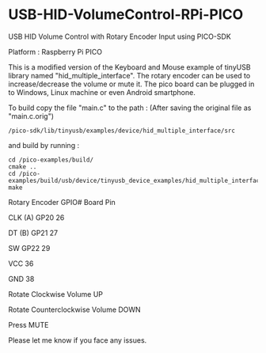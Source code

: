 # USB-HID-VolumeControl-RPi-PICO
USB HID Volume Control with Rotary Encoder Input using PICO-SDK

Platform : Raspberry Pi PICO

This is a modified version of the Keyboard and Mouse example of tinyUSB library named "hid_multiple_interface".
The rotary encoder can be used to increase/decrease the volume or mute it.
The pico board can be plugged in to Windows, Linux machine or even Android smartphone.

To build copy the file "main.c" to the path :
(After saving the original file as "main.c.orig")
	
	/pico-sdk/lib/tinyusb/examples/device/hid_multiple_interface/src

and build by running :

	cd /pico-examples/build/ 
	cmake .. 
	cd /pico-examples/build/usb/device/tinyusb_device_examples/hid_multiple_interface
	make


Rotary Encoder  GPIO#   Board Pin

CLK (A)         GP20     26

DT (B)          GP21     27

SW              GP22     29

VCC                      36

GND                      38


Rotate Clockwise         Volume UP

Rotate Counterclockwise  Volume DOWN

Press                    MUTE


Please let me know if you face any issues.
